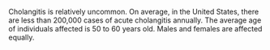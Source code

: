 Cholangitis is relatively uncommon. On average, in the United States, there are less than 200,000 cases of acute cholangitis annually. The average age of individuals affected is 50 to 60 years old. Males and females are affected equally.
